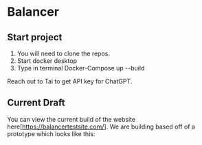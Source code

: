 # Balancer



## Start project

1) You will need to clone the repos.
2) Start docker desktop
3) Type in terminal Docker-Compose up --build

Reach out to Tai to get API key for ChatGPT.


## Current Draft

You can view the current build of the website here[https://balancertestsite.com/]. We are building based off of a prototype which looks like this:



